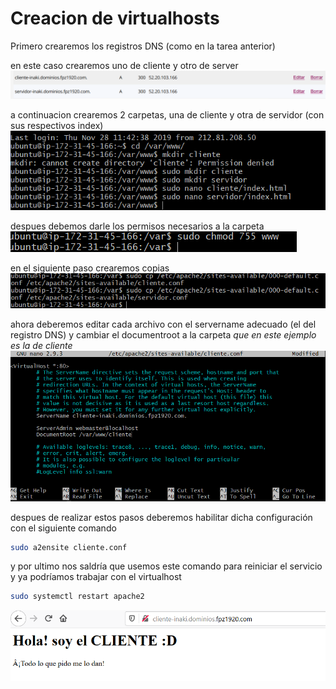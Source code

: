 # Creacion de virtualhosts

Primero crearemos los registros DNS (como en la tarea anterior)

en este caso crearemos uno de cliente y otro de server
![crear registros](capturas/tarea-4/Captura1.PNG)

a continuacion crearemos 2 carpetas, una de cliente y otra de servidor (con sus respectivos index)
![crear carpetas](capturas/tarea-4/Captura2.PNG)

despues debemos darle los permisos necesarios a la carpeta
![permisos](capturas/tarea-4/Captura3.PNG)

en el siguiente paso crearemos copias 
![crear archivos conf](capturas/tarea-4/Captura4.PNG)

ahora deberemos editar cada archivo con el servername adecuado (el del registro DNS) y cambiar el documentroot a la carpeta *que en este ejemplo es la de cliente*
![editar archivos conf](capturas/tarea-4/Captura5.PNG)

despues de realizar estos pasos deberemos habilitar dicha configuración con el siguiente comando

```sh
sudo a2ensite cliente.conf
```
y por ultimo nos saldría que usemos este comando para reiniciar el servicio y ya podríamos trabajar con el virtualhost
```sh
sudo systemctl restart apache2
```

![crear archivos conf](capturas/tarea-4/Captura6.PNG)